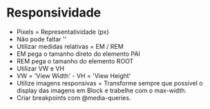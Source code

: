 # Responsividade
- Pixels = Representatividade (px) 
- Não pode faltar '<meta name="viewport" content="width=device-width, initial-scale=1.0">'
- Utilizar medidas relativas = EM / REM 
- EM pega o tamanho direto do elemento PAI 
- REM pega o tamanho do elemento ROOT 
- Utilizar VW e VH 
- VW = 'View Width' - VH = 'View Height' 
- Utilize imagens responsivas = Transforme sempre que possivel o display das imagens em Block e trabelhe com o max-width. 
- Criar breakpoints com @media-queries.